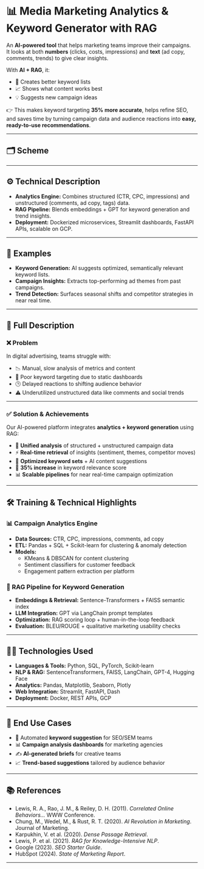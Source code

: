 # 📊 Media Marketing Analytics & Keyword Generator with RAG

An **AI-powered tool** that helps marketing teams improve their campaigns.  
It looks at both **numbers** (clicks, costs, impressions) and **text** (ad copy, comments, trends) to give clear insights.

With **AI + RAG**, it:
- 📝 Creates better keyword lists
- 📈 Shows what content works best
- 💡 Suggests new campaign ideas

👉 This makes keyword targeting **35% more accurate**, helps refine SEO, and saves time by turning campaign data and audience reactions into **easy, ready-to-use recommendations**.

---

## 🗂️ Scheme

---

## ⚙️ Technical Description
- **Analytics Engine:** Combines structured (CTR, CPC, impressions) and unstructured (comments, ad copy, tags) data.
- **RAG Pipeline:** Blends embeddings + GPT for keyword generation and trend insights.
- **Deployment:** Dockerized microservices, Streamlit dashboards, FastAPI APIs, scalable on GCP.

---

## 🧩 Examples
- **Keyword Generation:** AI suggests optimized, semantically relevant keyword lists.
- **Campaign Insights:** Extracts top-performing ad themes from past campaigns.
- **Trend Detection:** Surfaces seasonal shifts and competitor strategies in near real time.

---

## 📖 Full Description

### ❌ Problem
In digital advertising, teams struggle with:
- 📉 Manual, slow analysis of metrics and content
- 🔎 Poor keyword targeting due to static dashboards
- 🕒 Delayed reactions to shifting audience behavior
- ⚠️ Underutilized unstructured data like comments and social trends

---

### ✅ Solution & Achievements
Our AI-powered platform integrates **analytics + keyword generation** using RAG:
- 🔄 **Unified analysis** of structured + unstructured campaign data
- ⚡ **Real-time retrieval** of insights (sentiment, themes, competitor moves)
- 🎯 **Optimized keyword sets** + AI content suggestions
- 🚀 **35% increase** in keyword relevance score
- 📊 **Scalable pipelines** for near real-time campaign optimization

---

## 🛠️ Training & Technical Highlights

### 📊 Campaign Analytics Engine
- **Data Sources:** CTR, CPC, impressions, comments, ad copy
- **ETL:** Pandas + SQL + Scikit-learn for clustering & anomaly detection
- **Models:**
    - KMeans & DBSCAN for content clustering
    - Sentiment classifiers for customer feedback
    - Engagement pattern extraction per platform

### 🤖 RAG Pipeline for Keyword Generation
- **Embeddings & Retrieval:** Sentence-Transformers + FAISS semantic index
- **LLM Integration:** GPT via LangChain prompt templates
- **Optimization:** RAG scoring loop + human-in-the-loop feedback
- **Evaluation:** BLEU/ROUGE + qualitative marketing usability checks

---

## 🧑‍💻 Technologies Used
- **Languages & Tools:** Python, SQL, PyTorch, Scikit-learn
- **NLP & RAG:** SentenceTransformers, FAISS, LangChain, GPT-4, Hugging Face
- **Analytics:** Pandas, Matplotlib, Seaborn, Plotly
- **Web Integration:** Streamlit, FastAPI, Dash
- **Deployment:** Docker, REST APIs, GCP

---

## 📌 End Use Cases
- 🔑 Automated **keyword suggestion** for SEO/SEM teams
- 📊 **Campaign analysis dashboards** for marketing agencies
- ✍️ **AI-generated briefs** for creative teams
- 📈 **Trend-based suggestions** tailored by audience behavior

---

## 📚 References
- Lewis, R. A., Rao, J. M., & Reiley, D. H. (2011). *Correlated Online Behaviors...* WWW Conference.
- Chung, M., Wedel, M., & Rust, R. T. (2020). *AI Revolution in Marketing*. Journal of Marketing.
- Karpukhin, V. et al. (2020). *Dense Passage Retrieval*.
- Lewis, P. et al. (2021). *RAG for Knowledge-Intensive NLP*.
- Google (2023). *SEO Starter Guide*.
- HubSpot (2024). *State of Marketing Report*.

---


